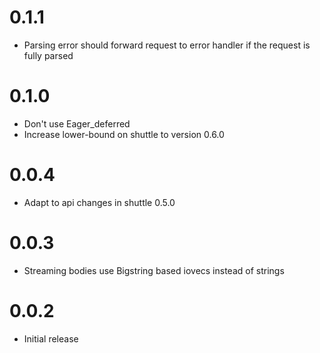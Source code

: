 # 0.1.1

* Parsing error should forward request to error handler if the request is fully parsed

# 0.1.0

* Don't use Eager_deferred
* Increase lower-bound on shuttle to version 0.6.0

# 0.0.4

* Adapt to api changes in shuttle 0.5.0

# 0.0.3

* Streaming bodies use Bigstring based iovecs instead of strings

# 0.0.2

* Initial release
